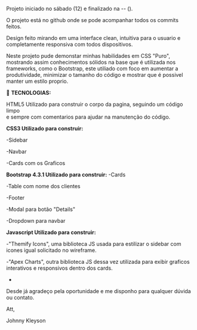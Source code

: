Projeto iniciado no sábado (12) e finalizado na -- ().

O projeto está no github onde se pode acompanhar todos os commits feitos. 

Design feito mirando em uma interface clean, intuitiva para o usuario e completamente responsiva com todos dispositivos.

Neste projeto pude demonstar minhas habilidades em CSS "Puro", mostrando assim conhecimentos sólidos na base que é
utilizada nos frameworks, como o Bootstrap, este utiliado com foco em aumentar a produtividade, minimizar o tamanho do código 
e mostrar que é possivel manter um estilo proprio.

:rocket: **TECNOLOGIAS:**

HTML5 Utilizado para construir o corpo da pagina, seguindo um código limpo <BR>
e sempre com comentarios para ajudar na manutenção do código.


 **CSS3 Utilizado para construir:**
 
-Sidebar

-Navbar

-Cards com os Graficos


**Bootstrap 4.3.1 Utilizado para construir:**
-Cards

-Table com nome dos clientes

-Footer

-Modal para botão "Details"

-Dropdown para navbar

**Javascript Utilizado para construir:**

-"Themify Icons", uma biblioteca JS usada para estilizar 
o sidebar com icones igual solicitado no wireframe.

-"Apex Charts", outra biblioteca JS dessa vez utilizada para exibir 
graficos interativos e responsivos dentro dos cards.

-


Desde já agradeço pela oportunidade e me disponho para qualquer dúvida ou contato.

Att,

Johnny Kleyson

